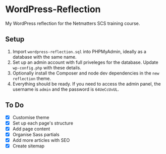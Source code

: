 # WordPress-Reflection
 My WordPress reflection for the Netmatters SCS training course.

## Setup
1. Import `wordpress-reflection.sql` into PHPMyAdmin, ideally as a database with the same name.
2. Set up an admin account with full priveleges for the database. Update `wp-config.php` with these details.
3. Optionally install the Composer and node dev dependencies in the `new reflection` theme.
4. Everything should be ready. If you need to access the admin panel, the username is `admin` and the password is `64UeCcUvUL`.

## To Do
- [x] Customise theme
- [x] Set up each page's structure
- [x] Add page content
- [x] Organise Sass partials
- [x] Add more articles with SEO
- [x] Create sitemap
